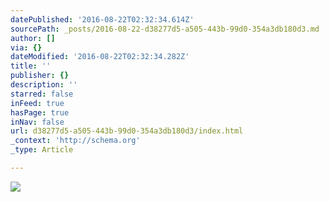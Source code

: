 ```yaml
---
datePublished: '2016-08-22T02:32:34.614Z'
sourcePath: _posts/2016-08-22-d38277d5-a505-443b-99d0-354a3db180d3.md
author: []
via: {}
dateModified: '2016-08-22T02:32:34.282Z'
title: ''
publisher: {}
description: ''
starred: false
inFeed: true
hasPage: true
inNav: false
url: d38277d5-a505-443b-99d0-354a3db180d3/index.html
_context: 'http://schema.org'
_type: Article

---
```

![](https://the-grid-user-content.s3-us-west-2.amazonaws.com/061c50b4-21e7-40e7-aeab-78ec7308879d.png)